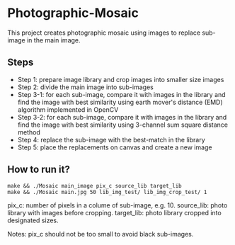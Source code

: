 # Photographic-Mosaic
This project creates photographic mosaic using images to replace sub-image in the main image.
## Steps
- Step 1: prepare image library and crop images into smaller size images
- Step 2: divide the main image into sub-images
- Step 3-1: for each sub-image, compare it with images in the library and find the image with best similarity using earth mover's distance (EMD) algorithm implemented in OpenCV
- Step 3-2: for each sub-image, compare it with images in the library and find the image with best similarity using 3-channel sum square distance method
- Step 4: replace the sub-image with the best-match in the library
- Step 5: place the replacements on canvas and create a new image
## How to run it?
```
make && ./Mosaic main_image pix_c source_lib target_lib
make && ./Mosaic main.jpg 50 lib_img_test/ lib_img_crop_test/ 1

```
pix_c: number of pixels in a colume of sub-image, e.g. 10.
source_lib: photo library with images before cropping.
target_lib: photo library cropped into designated sizes.

Notes: pix_c should not be too small to avoid black sub-images.
